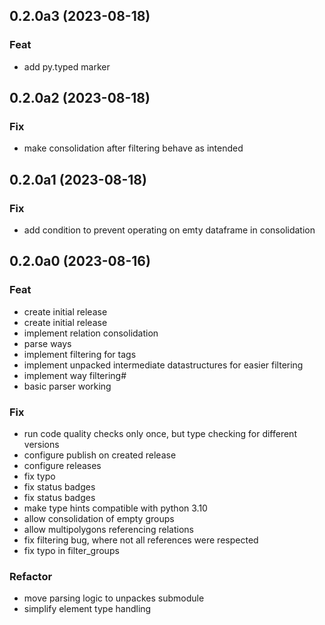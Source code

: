 ## 0.2.0a3 (2023-08-18)

### Feat

- add py.typed marker

## 0.2.0a2 (2023-08-18)

### Fix

- make consolidation after filtering behave as intended

## 0.2.0a1 (2023-08-18)

### Fix

- add condition to prevent operating on emty dataframe in consolidation

## 0.2.0a0 (2023-08-16)

### Feat

- create initial release
- create initial release
- implement relation consolidation
- parse ways
- implement filtering for tags
- implement unpacked intermediate datastructures for easier filtering
- implement way filtering#
- basic parser working

### Fix

- run code quality checks only once, but type checking for different versions
- configure publish on created release
- configure releases
- fix typo
- fix status badges
- fix status badges
- make type hints compatible with python 3.10
- allow consolidation of empty groups
- allow multipolygons referencing relations
- fix filtering bug, where not all references were respected
- fix typo in filter_groups

### Refactor

- move parsing logic to unpackes submodule
- simplify element type handling
